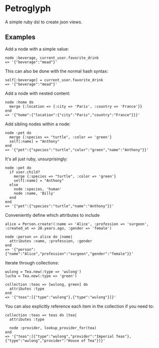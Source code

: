 # Petroglyph

A simple ruby dsl to create json views.

## Examples

Add a node with a simple value:

    node :beverage, current_user.favorite_drink
    => '{"beverage":"mead"}'

This can also be done with the normal hash syntax:

    self[:beverage] = current_user.favorite_drink
    => '{"beverage":"mead"}'

Add a node with nested content:

    node :home do
      merge {:location => {:city => 'Paris', :country => 'France'}}
    end
    => '{"home":{"location":{"city":"Paris","country":"France"}}}'

Add sibling nodes within a node:

    node :pet do
      merge {:species => "turtle", :color => 'green'}
      self[:name] = "Anthony"
    end
    => '{"pet":{"species":"turtle","color":"green","name":"Anthony"}}'

It's all just ruby, unsurprisingly:

    node :pet do
      if user.child?
        merge {:species => "turtle", :color => 'green'}
        self[:name] = "Anthony"
      else
        node :species, 'human'
        node :name, 'Billy'
      end
    end
    => '{"pet":{"species":"turtle","name":"Anthony"}}'

Conveniently define which attributes to include

    alice = Person.create!(:name => 'Alice', :profession => 'surgeon', :created_at => 28.years.ago, :gender => 'female')

    node :person => alice do |name|
      attributes :name, :profession, :gender
    end
    => '{"person":{"name":"Alice","profession":"surgeon","gender":"female"}}'

Iterate through collections:

    wulong = Tea.new(:type => 'wulong')
    lucha = Tea.new(:type => 'green')

    collection :teas => [wulong, green] do
      attributes :type
    end
    => '{"teas":[{"type":"wulong"},{"type":"wulong"}]}'


You can also explicitly reference each item in the collection if you need to:

    collection :teas => teas do |tea|
      attributes :type

      node :provider, lookup_provider_for(tea)
    end
    => '{"teas":[{"type":"wulong","provider":"Imperial Teas"},{"type":"wulong","provider":"House of Tea"}]}'

